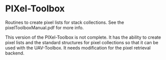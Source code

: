 # PIXel-Toolbox
Routines to create pixel lists for stack collections. See the pixelToolboxManual.pdf for more info.

This version of the PIXel-Toolbox is not complete. It has the ability to create pixel lists and the standard structures
for pixel collections so that it can be used with the UAV-Toolbox. It needs modification for the pixel retrieval backend.
